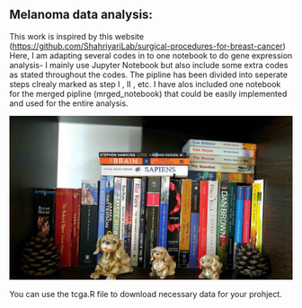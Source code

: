 ## Melanoma data analysis:

This work is inspired by this website (https://github.com/ShahriyariLab/surgical-procedures-for-breast-cancer) Here, I am adapting several codes in to one notebook to do gene expression analysis- I mainly use Jupyter Notebook but also include some extra codes as stated throughout the codes. The pipline has been divided into seperate steps clrealy marked as step I , II , etc. I have alos included one notebook for the merged pipline (mrged_notebook) that could be easily implemented and used for the entire analysis.

![images](banner.jpg)

You can use the tcga.R file to download necessary data for your prohject. 
